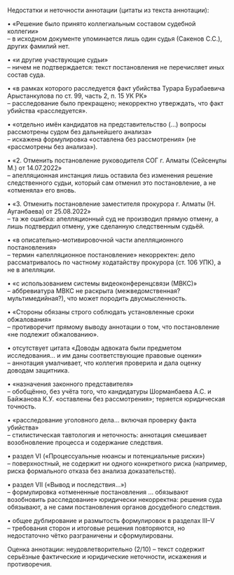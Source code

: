 Недостатки и неточности аннотации (цитаты из текста аннотации):

• «Решение было принято коллегиальным составом судебной коллегии»  
  – в исходном документе упоминается лишь один судья (Сакенов С.С.), других фамилий нет.  

• «и другие участвующие судьи»  
  – ничем не подтверждается: текст постановления не перечисляет иных состав суда.  

• «в рамках которого расследуется факт убийства Турара Бурабаевича Арыстанкулова по ст. 99, часть 2, п. 15 УК РК»  
  – расследование было прекращено; некорректно утверждать, что факт убийства «расследуется».  

• «отдельно имён кандидатов на представительство (…) вопросы рассмотрены судом без дальнейшего анализа»  
  – искажена формулировка «оставлена без рассмотрения» (не «рассмотрены без анализа»).  

• «2. Отменить постановление руководителя СОГ г. Алматы (Сейсенұлы М.) от 14.07.2022»  
  – апелляционная инстанция лишь оставила без изменения решение следственного судьи, который сам отменил это постановление, а не «отменяла» его вновь.  

• «3. Отменить постановление заместителя прокурора г. Алматы (Н. Ауганбаева) от 25.08.2022»  
  – та же ошибка: апелляционный суд не производил прямую отмену, а лишь подтвердил отмену, уже сделанную следственным судьёй.  

• «в описательно-мотивировочной части апелляционного постановления»  
  – термин «апелляционное постановление» некорректен: дело рассматривалось по частному ходатайству прокурора (ст. 106 УПК), а не в апелляции.  

• «с использованием системы видеоконференцсвязи (МВКС)»  
  – аббревиатура МВКС не раскрыта (межведомственная? мультимедийная?), что может породить двусмысленность.  

• «Стороны обязаны строго соблюдать установленные сроки обжалования»  
  – противоречит прямому выводу аннотации о том, что постановление «не подлежит обжалованию».  

• отсутствует цитата «Доводы адвоката были предметом исследования… и им даны соответствующие правовые оценки»  
  – аннотация умалчивает, что коллегия проверила и дала оценку доводам защитника.  

• «назначения законного представителя»  
  – обобщённо, без учёта того, что кандидатуры Шорманбаева А.С. и Байжанова К.У. «оставлены без рассмотрения»; теряется юридическая точность.  

• «расследование уголовного дела… включая проверку факта убийства»  
  – стилистическая тавтология и неточность: аннотация смешивает возобновление процесса и содержание следствия.  

• раздел VI («Процессуальные нюансы и потенциальные риски»)  
  – поверхностный, не содержит ни одного конкретного риска (например, риска формального отказа без анализа доказательств).  

• раздел VII («Вывод и последствия…»)  
  – формулировка «отмененные постановления … обязывают возобновить расследование» юридически некорректна: решения суда обязывают, а не сами постановления органов досудебного следствия.  

• общее дублирование и размытость формулировок в разделах III–V  
  – требования сторон и итоговые решения повторяются, но недостаточно чётко разграничены и сформулированы.

Оценка аннотации: неудовлетворительно (2/10) – текст содержит серьёзные фактические и юридические неточности, искажения и противоречия.
